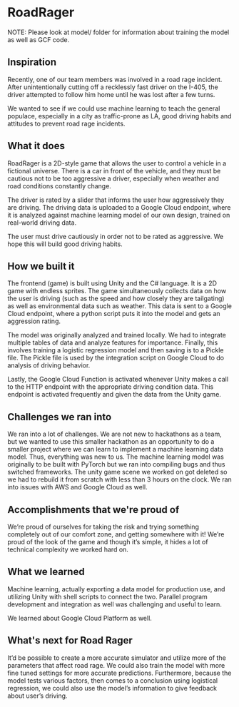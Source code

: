 # RoadRager

NOTE: Please look at model/ folder for information about training the model as well as GCF code.

## Inspiration
Recently, one of our team members was involved in a road rage incident. After unintentionally cutting off a recklessly fast driver on the I-405, the driver attempted to follow him home until he was lost after a few turns.

We wanted to see if we could use machine learning to teach the general populace, especially in a city as traffic-prone as LA, good driving habits and attitudes to prevent road rage incidents.

## What it does
RoadRager is a 2D-style game that allows the user to control a vehicle in a fictional universe. There is a car in front of the vehicle, and they must be cautious not to be too aggressive a driver, especially when weather and road conditions constantly change.

The driver is rated by a slider that informs the user how aggressively they are driving. The driving data is uploaded to a Google Cloud endpoint, where it is analyzed against machine learning model of our own design, trained on real-world driving data.

The user must drive cautiously in order not to be rated as aggressive. We hope this will build good driving habits. 

## How we built it
The frontend (game) is built using Unity and the C# language. It is a 2D game with endless sprites. The game simultaneously collects data on how the user is driving (such as the speed and how closely they are tailgating) as well as environmental data such as weather. This data is sent to a Google Cloud endpoint, where a python script puts it into the model and gets an aggression rating.

The model was originally analyzed and trained locally. We had to integrate multiple tables of data and analyze features for importance. Finally, this involves training a logistic regression model and then saving is to a Pickle file. The Pickle file is used by the integration script on Google Cloud to do analysis of driving behavior. 

Lastly, the Google Cloud Function is activated whenever Unity makes a call to the HTTP endpoint with the appropriate driving condition data. This endpoint is activated frequently and given the data from the Unity game.

## Challenges we ran into
We ran into a lot of challenges. We are not new to hackathons as a team, but we wanted to use this smaller hackathon as an opportunity to do a smaller project where we can learn to implement a machine learning data model. Thus, everything was new to us. The machine learning model was originally to be built with PyTorch but we ran into compiling bugs and thus switched frameworks. The unity game scene we worked on got deleted so we had to rebuild it from scratch with less than 3 hours on the clock. We ran into issues with AWS and Google Cloud as well.

## Accomplishments that we're proud of
We’re proud of ourselves for taking the risk and trying something completely out of our comfort zone, and getting somewhere with it! We’re proud of the look of the game and though it’s simple, it hides a lot of technical complexity we worked hard on.

## What we learned
Machine learning, actually exporting a data model for production use, and utilizing Unity with shell scripts to connect the two. Parallel program development and integration as well was challenging and useful to learn.

We learned about Google Cloud Platform as well.

## What's next for Road Rager
It’d be possible to create a more accurate simulator and utilize more of the parameters that affect road rage. We could also train the model with more fine tuned settings for more accurate predictions. Furthermore, because the model tests various factors, then comes to a conclusion using logistical regression, we could also use the model’s information to give feedback about user’s driving.
